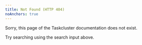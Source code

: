 ```yaml
---
title: Not Found (HTTP 404)
noAnchors: true
---
```


Sorry, this page of the Taskcluster documentation does not exist.

Try searching using the search input above.
